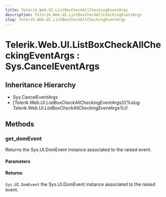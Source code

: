 ```yaml
---
title: Telerik.Web.UI.ListBoxCheckAllCheckingEventArgs
description: Telerik.Web.UI.ListBoxCheckAllCheckingEventArgs
slug: Telerik.Web.UI.ListBoxCheckAllCheckingEventArgs
---
```


# Telerik.Web.UI.ListBoxCheckAllCheckingEventArgs : Sys.CancelEventArgs 

## Inheritance Hierarchy

* Sys.CancelEventArgs
* *[Telerik.Web.UI.ListBoxCheckAllCheckingEventArgs]({%slug Telerik.Web.UI.ListBoxCheckAllCheckingEventArgs%})*


## Methods

###  get_domEvent

Returns the Sys.UI.DomEvent instance associated to the raised event.

#### Parameters

#### Returns

`Sys.UI.DomEvent` the Sys.UI.DomEvent instance associated to the raised event.


